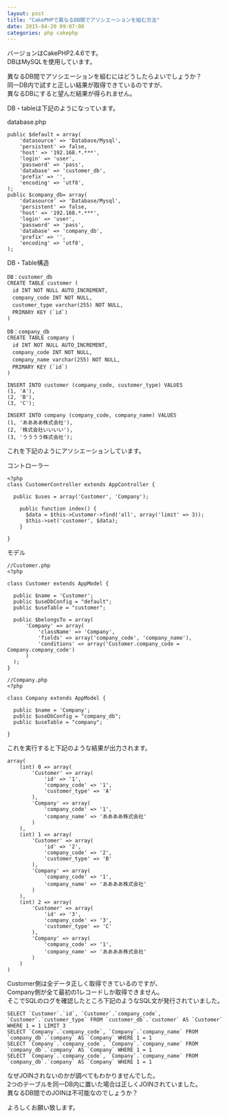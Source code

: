 ```yaml
---
layout: post
title: "CakePHPで異なるDB間でアソシエーションを組む方法"
date: 2015-04-20 09:07:08
categories: php cakephp
---
```

<p>バージョンはCakePHP2.4.6です。<br>
DBはMySQLを使用しています。</p>

<p>異なるDB間でアソシエーションを組むにはどうしたらよいでしょうか？<br>
同一DB内で試すと正しい結果が取得できているのですが、<br>
異なるDBにすると望んだ結果が得られません。</p>

<p>DB・tableは下記のようになっています。</p>

<p>database.php</p>

<pre><code>public $default = array(
    'datasource' =&gt; 'Database/Mysql',
    'persistent' =&gt; false,
    'host' =&gt; '192.168.*.***',
    'login' =&gt; 'user',
    'password' =&gt; 'pass',
    'database' =&gt; 'customer_db',
    'prefix' =&gt; '',
    'encoding' =&gt; 'utf8',
);
public $company_db= array(
    'datasource' =&gt; 'Database/Mysql',
    'persistent' =&gt; false,
    'host' =&gt; '192.168.*.***',
    'login' =&gt; 'user',
    'password' =&gt; 'pass',
    'database' =&gt; 'company_db',
    'prefix' =&gt; '',
    'encoding' =&gt; 'utf8',
);
</code></pre>

<p>DB・Table構造</p>

<pre><code>DB：customer_db
CREATE TABLE customer (
　id INT NOT NULL AUTO_INCREMENT,
　company_code INT NOT NULL,
　customer_type varchar(255) NOT NULL,
　PRIMARY KEY (`id`)
)

DB：company_db
CREATE TABLE company (
　id INT NOT NULL AUTO_INCREMENT,
　company_code INT NOT NULL,
　company_name varchar(255) NOT NULL,
　PRIMARY KEY (`id`)
)

INSERT INTO customer (company_code, customer_type) VALUES
(1, 'A'),
(2, 'B'),
(3, 'C');

INSERT INTO company (company_code, company_name) VALUES
(1, 'ああああ株式会社'),
(2, '株式会社いいいい'),
(3, 'うううう株式会社');
</code></pre>

<p>これを下記のようにアソシエーションしています。</p>

<p>コントローラー</p>

<pre><code>&lt;?php
class CustomerController extends AppController {

  public $uses = array('Customer', 'Company');

    public function index() {
      $data = $this-&gt;Customer-&gt;find('all', array('limit' =&gt; 3));
      $this-&gt;set('customer', $data);
    }

}
</code></pre>

<p>モデル</p>

<pre><code>//Customer.php
&lt;?php

class Customer extends AppModel {

  public $name = 'Customer';
  public $useDbConfig = "default";
  public $useTable = "customer";

  public $belongsTo = array(
      'Company' =&gt; array(
          'className' =&gt; 'Company',
          'fields' =&gt; array('company_code', 'company_name'),
          'conditions' =&gt; array('Customer.company_code = Company.company_code')
      )
  );
}

//Company.php
&lt;?php

class Company extends AppModel {

  public $name = 'Company';
  public $useDbConfig = "company_db";
  public $useTable = "company";

}
</code></pre>

<p>これを実行すると下記のような結果が出力されます。</p>

<pre><code>array(
    (int) 0 =&gt; array(
        'Customer' =&gt; array(
            'id' =&gt; '1',
            'company_code' =&gt; '1',
            'customer_type' =&gt; 'A'
        ),
        'Company' =&gt; array(
            'company_code' =&gt; '1',
            'company_name' =&gt; 'ああああ株式会社'
        )
    ),
    (int) 1 =&gt; array(
        'Customer' =&gt; array(
            'id' =&gt; '2',
            'company_code' =&gt; '2',
            'customer_type' =&gt; 'B'
        ),
        'Company' =&gt; array(
            'company_code' =&gt; '1',
            'company_name' =&gt; 'ああああ株式会社'
        )
    ),
    (int) 2 =&gt; array(
        'Customer' =&gt; array(
            'id' =&gt; '3',
            'company_code' =&gt; '3',
            'customer_type' =&gt; 'C'
        ),
        'Company' =&gt; array(
            'company_code' =&gt; '1',
            'company_name' =&gt; 'ああああ株式会社'
        )
    )
)
</code></pre>

<p>Customer側は全データ正しく取得できているのですが、<br>
Company側が全て最初の1レコードしか取得できません。<br>
そこでSQLのログを確認したところ下記のようなSQL文が発行されていました。</p>

<pre><code>SELECT `Customer`.`id`, `Customer`.`company_code`, `Customer`.`customer_type` FROM `customer_db`.`customer` AS `Customer` WHERE 1 = 1 LIMIT 3
SELECT `Company`.`company_code`, `Company`.`company_name` FROM `company_db`.`company` AS `Company` WHERE 1 = 1
SELECT `Company`.`company_code`, `Company`.`company_name` FROM `company_db`.`company` AS `Company` WHERE 1 = 1
SELECT `Company`.`company_code`, `Company`.`company_name` FROM `company_db`.`company` AS `Company` WHERE 1 = 1
</code></pre>

<p>なぜJOINされないのかが調べてもわかりませんでした。<br>
2つのテーブルを同一DB内に置いた場合は正しくJOINされていました。<br>
異なるDB間でのJOINは不可能なのでしょうか？</p>

<p>よろしくお願い致します。</p>
